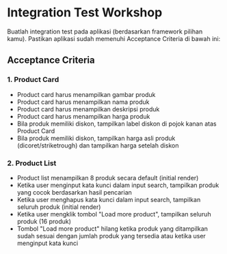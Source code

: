 # Integration Test Workshop
Buatlah integration test pada aplikasi (berdasarkan framework pilihan kamu). Pastikan aplikasi sudah memenuhi Acceptance Criteria di bawah ini:

## Acceptance Criteria

### 1. Product Card
- Product card harus menampilkan gambar produk
- Product card harus menampilkan nama produk
- Product card harus menampilkan deskripsi produk
- Product card harus menampilkan harga produk
- Bila produk memiliki diskon, tampilkan label diskon di pojok kanan atas Product Card
- Bila produk memiliki diskon, tampilkan harga asli produk (dicoret/striketrough) dan tampilkan harga setelah diskon

### 2. Product List
- Product list menampilkan 8 produk secara default (initial render)
- Ketika user menginput kata kunci dalam input search, tampilkan produk yang cocok berdasarkan hasil pencarian
- Ketika user menghapus kata kunci dalam input search, tampilkan seluruh produk (initial render)
- Ketika user mengklik tombol "Load more product", tampilkan seluruh produk (16 produk)
- Tombol "Load more product" hilang ketika produk yang ditampilkan sudah sesuai dengan jumlah produk yang tersedia atau ketika user menginput kata kunci